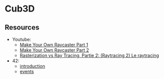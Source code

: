 # Cub3D

## Resources

* Youtube:
  * [Make Your Own Raycaster Part 1](https://www.youtube.com/watch?v=gYRrGTC7GtA)
  * [Make Your Own Raycaster Part 2](https://www.youtube.com/watch?v=PC1RaETIx3Y)
  * [Rasterization vs Ray Tracing, Partie 2: (Raytracing 2) Le raytracing](https://www.youtube.com/watch?v=P1kvQthJw_I&list=PL2xrTwdohaTar51BfB5QA44b_nwWy_mg1&index=1)
* 42:
  * [introduction](https://elearning.intra.42.fr/notions/minilibx/subnotions/mlx-introduction/videos/introduction-to-minilibx#)
  * [events](https://elearning.intra.42.fr/notions/minilibx/subnotions/mlx-events/videos/minilibx-events)

